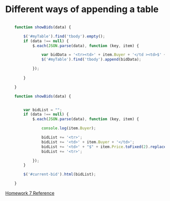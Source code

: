 # Different ways of appending a table 

```js

    function showBids(data) {

        $('#myTable').find('tbody').empty();
        if (data !== null) {
            $.each(JSON.parse(data), function (key, item) {

                var bidData = '<tr><td>' + item.Buyer + '</td ><td>$' + item.Price.toFixed(2).replace(/\d(?=(\d{3})+\.)/g, '$&,') + '</td></tr>';
                $('#myTable').find('tbody').append(bidData);

            });
            
        }

    }

```


```js
    function showBids(data) {


        var bidList = "";
        if (data !== null) {
            $.each(JSON.parse(data), function (key, item) {

                console.log(item.Buyer);

                bidList += '<tr>';
                bidList += '<td>' + item.Buyer + '</td>';
                bidList += '<td>' + "$" + item.Price.toFixed(2).replace(/\d(?=(\d{3})+\.)/g, '$&,') + '</td>';
                bidList += '<tr>';

            });
        }

        $('#current-bid').html(bidList);

    }
```


[Homework 7 Reference](https://github.com/swakita14/swakita14.github.io/blob/master/HW7/AJAX-WebApp/AJAX-WebApp/Scripts/ajax-giphy.js)


